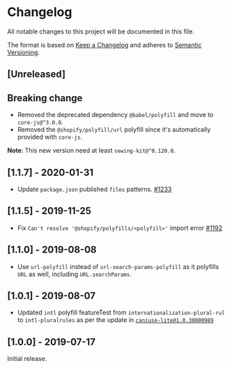 # Changelog

All notable changes to this project will be documented in this file.

The format is based on [Keep a Changelog](http://keepachangelog.com/en/1.0.0/)
and adheres to [Semantic Versioning](http://semver.org/spec/v2.0.0.html).

## [Unreleased]

## Breaking change

- Removed the deprecated dependency `@babel/polyfill` and move to `core-js@^3.0.0`.
- Removed the `@shopify/polyfill/url` polyfill since it's automatically provided with `core-js`.

**Note**: This new version need at least `sewing-kit@^0.120.0`.

## [1.1.7] - 2020-01-31

- Update `package.json` published `files` patterns. [#1233](https://github.com/Shopify/quilt/pull/1233)

## [1.1.5] - 2019-11-25

- Fix `Can't resolve '@shopify/polyfills/<polyfill>'` import error [#1192](https://github.com/Shopify/quilt/pull/1192)

## [1.1.0] - 2019-08-08

- Use `url-polyfill` instead of `url-search-params-polyfill` as it polyfills `URL` as well, including `URL.searchParams`.

## [1.0.1] - 2019-08-07

- Updated `intl` polyfill featureTest from `internationalization-plural-rul` to `intl-pluralrules` as per the update in [`caniuse-lite@1.0.30000989`](https://github.com/ben-eb/caniuse-lite/commit/6966b0553f4584435a4c95a76794a93750a9004d#diff-5264ce81b24e867ed52dcca8f6a162fbR1)

## [1.0.0] - 2019-07-17

Initial release.
